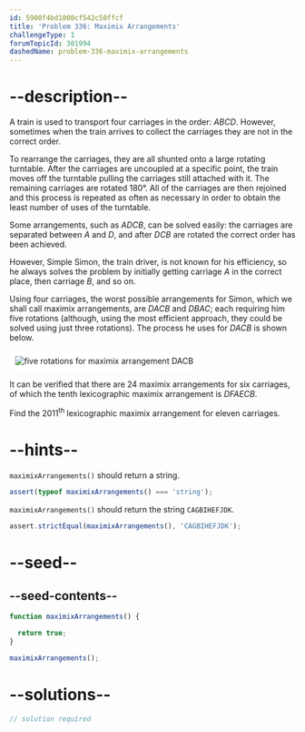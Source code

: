 ```yaml
---
id: 5900f4bd1000cf542c50ffcf
title: 'Problem 336: Maximix Arrangements'
challengeType: 1
forumTopicId: 301994
dashedName: problem-336-maximix-arrangements
---
```


# --description--

A train is used to transport four carriages in the order: $ABCD$. However, sometimes when the train arrives to collect the carriages they are not in the correct order.

To rearrange the carriages, they are all shunted onto a large rotating turntable. After the carriages are uncoupled at a specific point, the train moves off the turntable pulling the carriages still attached with it. The remaining carriages are rotated 180°. All of the carriages are then rejoined and this process is repeated as often as necessary in order to obtain the least number of uses of the turntable.

Some arrangements, such as $ADCB$, can be solved easily: the carriages are separated between $A$ and $D$, and after $DCB$ are rotated the correct order has been achieved.

However, Simple Simon, the train driver, is not known for his efficiency, so he always solves the problem by initially getting carriage $A$ in the correct place, then carriage $B$, and so on.

Using four carriages, the worst possible arrangements for Simon, which we shall call maximix arrangements, are $DACB$ and $DBAC$; each requiring him five rotations (although, using the most efficient approach, they could be solved using just three rotations). The process he uses for $DACB$ is shown below.

<img class="img-responsive center-block" alt="five rotations for maximix arrangement DACB" src="https://cdn.freecodecamp.org/curriculum/project-euler/maximix-arrangements.gif" style="background-color: white; padding: 10px;" />

It can be verified that there are 24 maximix arrangements for six carriages, of which the tenth lexicographic maximix arrangement is $DFAECB$.

Find the ${2011}^{\text{th}}$ lexicographic maximix arrangement for eleven carriages.

# --hints--

`maximixArrangements()` should return a string.

```js
assert(typeof maximixArrangements() === 'string');
```

`maximixArrangements()` should return the string `CAGBIHEFJDK`.

```js
assert.strictEqual(maximixArrangements(), 'CAGBIHEFJDK');
```

# --seed--

## --seed-contents--

```js
function maximixArrangements() {

  return true;
}

maximixArrangements();
```

# --solutions--

```js
// solution required
```
